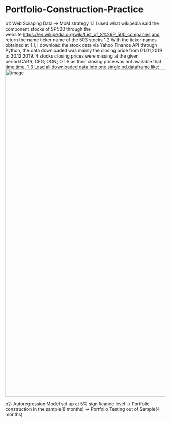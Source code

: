 # Portfolio-Construction-Practice
p1: Web Scraping Data -> MoM strategy
  1.1 I used what wikipedia said the component stocks of SP500 through the website:https://en.wikipedia.org/wiki/List_of_S%26P_500_companies,and return the name ticker name of the 503 stocks
  1.2 With the ticker names obtained at 1.1, I download the stock data via Yahoo Finance API through Python, the data downloaded was mainly the closing price from 01.01,2019 to 30.12.2019. 4 stocks closing prices were missing at the given period:CARR; CEG; OGN; OTIS as their closing price was not available that time time.
  1.3 Load all downloaded data into one single pd.dataframe like:
  <img width="1028" alt="image" src="https://user-images.githubusercontent.com/105639985/198839263-020812a4-7e43-4370-bcb9-c6a53d8a4c16.png">

p2: Autoregression Model set up at 5% significance level -> Portfolio construction in the sample(8 months) -> Portfolio Testing out of Sample(4 months)
